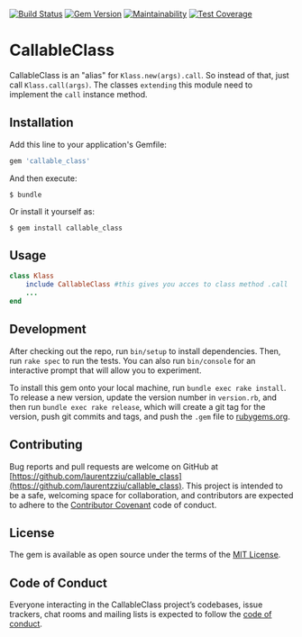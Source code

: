 [![Build Status](https://travis-ci.org/laurentzziu/callable_class.svg?branch=master)](https://travis-ci.org/laurentzziu/callable_class)
[![Gem Version](https://badge.fury.io/rb/callable_class.svg)](https://rubygems.org/gems/callable_class)
[![Maintainability](https://api.codeclimate.com/v1/badges/2b822e7586dae7602550/maintainability)](https://codeclimate.com/github/laurentzziu/callable_class/maintainability)
[![Test Coverage](https://api.codeclimate.com/v1/badges/2b822e7586dae7602550/test_coverage)](https://codeclimate.com/github/laurentzziu/callable_class/test_coverage)

# CallableClass

CallableClass is an "alias" for `Klass.new(args).call`.
So instead of that, just call `Klass.call(args)`.
The classes `extending` this module need to implement the `call` instance method.

## Installation

Add this line to your application's Gemfile:

```ruby
gem 'callable_class'
```

And then execute:

    $ bundle

Or install it yourself as:

    $ gem install callable_class

## Usage

```ruby
class Klass
    include CallableClass #this gives you acces to class method .call
    ...
end
```

## Development

After checking out the repo, run `bin/setup` to install dependencies. Then, run `rake spec` to run the tests. You can also run `bin/console` for an interactive prompt that will allow you to experiment.

To install this gem onto your local machine, run `bundle exec rake install`. To release a new version, update the version number in `version.rb`, and then run `bundle exec rake release`, which will create a git tag for the version, push git commits and tags, and push the `.gem` file to [rubygems.org](https://rubygems.org).

## Contributing

Bug reports and pull requests are welcome on GitHub at [https://github.com/laurentzziu/callable_class](https://github.com/laurentzziu/callable_class). This project is intended to be a safe, welcoming space for collaboration, and contributors are expected to adhere to the [Contributor Covenant](http://contributor-covenant.org) code of conduct.

## License

The gem is available as open source under the terms of the [MIT License](https://opensource.org/licenses/MIT).

## Code of Conduct

Everyone interacting in the CallableClass project’s codebases, issue trackers, chat rooms and mailing lists is expected to follow the [code of conduct](https://github.com/laurentzziu/callable_class/blob/master/CODE_OF_CONDUCT.md).
